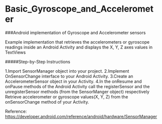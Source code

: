 # Basic_Gyroscope_and_Accelerometer
###Android implementation of Gyroscope and Accelerometer sensors

Example implementation that retrieves the accelerometers or gyroscope readings inside an Android Activity and displays the X, Y, Z axes values in TextViews

#####Step-by-Step Instructions

1.Import SensorManager object into your project.
2.Implement OnSensorChange interface to your Android Activity.
3.Create an AccelerometerSensor object in your Activity.
4.In the onResume and onPause methods of the Android Activity call the registerSensor and the unregisterSensor methods (from the SensorManger object) respectively
Retrieve accelerometer or gyroscope values(X, Y, Z) from the onSensorChange method of your Activity.

Reference: https://developer.android.com/reference/android/hardware/SensorManager
